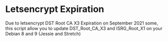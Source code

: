 # Letsencrypt Expiration

Due to letsencrypt DST Root CA X3 Expiration on September 2021 some, this script allow you to update DST_Root_CA_X3 and ISRG_Root_X1 on your Debian 8 and 9 (Jessie and Stretch)



